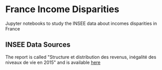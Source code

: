 # France Income Disparities

Jupyter notebooks to study the INSEE data about incomes disparities in France

## INSEE Data Sources

The report is called "Structure et distribution des revenus, inégalité des niveaux de vie en 2015" and is available [here](https://www.insee.fr/fr/statistiques/3560118)
